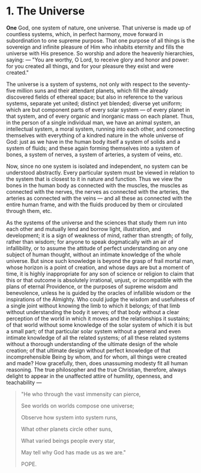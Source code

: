 # 1. The Universe

**One** God, one system of nature, one universe. That universe is made up of countless systems, which, in perfect harmony, move forward in subordination to one supreme purpose. That one purpose of all things is the sovereign and infinite pleasure of Him who inhabits eternity and fills the universe with His presence. So worship and adore the heavenly hierarchies, saying: — "You are worthy, O Lord, to receive glory and honor and power: for you created all things, and for your pleasure they exist and were created."

The universe is a system of systems, not only with respect to the seventy-five million suns and their attendant planets, which fill the already discovered fields of ethereal space; but also in reference to the various systems, separate yet united; distinct yet blended; diverse yet uniform; which are but component parts of every solar system — of every planet in that system, and of every organic and inorganic mass on each planet. Thus, in the person of a single individual man, we have an animal system, an intellectual system, a moral system, running into each other, and connecting themselves with everything of a kindred nature in the whole universe of God: just as we have in the human body itself a system of solids and a system of fluids; and these again forming themselves into a system of bones, a system of nerves, a system of arteries, a system of veins, etc.

Now, since no one system is isolated and independent, no system can be understood abstractly. Every particular system must be viewed in relation to the system that is closest to it in nature and function. Thus we view the bones in the human body as connected with the muscles, the muscles as connected with the nerves, the nerves as connected with the arteries, the arteries as connected with the veins — and all these as connected with the entire human frame, and with the fluids produced by them or circulated through them, etc.

As the systems of the universe and the sciences that study them run into each other and mutually lend and borrow light, illustration, and development; it is a sign of weakness of mind, rather than strength; of folly, rather than wisdom; for anyone to speak dogmatically with an air of infallibility, or to assume the attitude of perfect understanding on any one subject of human thought, without an intimate knowledge of the whole universe. But since such knowledge is beyond the grasp of frail mortal man, whose horizon is a point of creation, and whose days are but a moment of time, it is highly inappropriate for any son of science or religion to claim that this or that outcome is absolutely irrational, unjust, or incompatible with the plans of eternal Providence, or the purposes of supreme wisdom and benevolence, unless he is guided by the oracles of infallible wisdom or the inspirations of the Almighty. Who could judge the wisdom and usefulness of a single joint without knowing the limb to which it belongs; of that limb without understanding the body it serves; of that body without a clear perception of the world in which it moves and the relationships it sustains; of that world without some knowledge of the solar system of which it is but a small part; of that particular solar system without a general and even intimate knowledge of all the related systems; of all these related systems without a thorough understanding of the ultimate design of the whole creation; of that ultimate design without perfect knowledge of that incomprehensible Being by whom, and for whom, all things were created and made? How gracefully, then, does unassuming modesty fit all human reasoning. The true philosopher and the true Christian, therefore, always delight to appear in the unaffected attire of humility, openness, and teachability —

> "He who through the vast immensity can pierce,
>
> See worlds on worlds compose one universe;
>
> Observe how system into system runs,
>
> What other planets circle other suns,
>
> What varied beings people every star,
>
> May tell why God has made us as we are."
>
> POPE.
